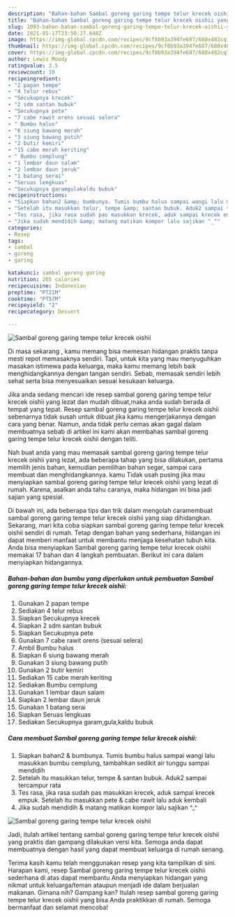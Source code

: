 ```yaml
---
description: "Bahan-bahan Sambal goreng garing tempe telur krecek oishii yang enak dan Mudah Dibuat"
title: "Bahan-bahan Sambal goreng garing tempe telur krecek oishii yang enak dan Mudah Dibuat"
slug: 1093-bahan-bahan-sambal-goreng-garing-tempe-telur-krecek-oishii-yang-enak-dan-mudah-dibuat
date: 2021-05-17T23:50:27.648Z
image: https://img-global.cpcdn.com/recipes/9cf8b93a394fe687/680x482cq70/sambal-goreng-garing-tempe-telur-krecek-oishii-foto-resep-utama.jpg
thumbnail: https://img-global.cpcdn.com/recipes/9cf8b93a394fe687/680x482cq70/sambal-goreng-garing-tempe-telur-krecek-oishii-foto-resep-utama.jpg
cover: https://img-global.cpcdn.com/recipes/9cf8b93a394fe687/680x482cq70/sambal-goreng-garing-tempe-telur-krecek-oishii-foto-resep-utama.jpg
author: Lewis Moody
ratingvalue: 3.5
reviewcount: 10
recipeingredient:
- "2 papan tempe"
- "4 telur rebus"
- "Secukupnya krecek"
- "2 sdm santan bubuk"
- "Secukupnya pete"
- "7 cabe rawit orens sesuai selera"
- " Bumbu halus"
- "6 siung bawang merah"
- "3 siung bawang putih"
- "2 butir kemiri"
- "15 cabe merah keriting"
- " Bumbu cemplung"
- "1 lembar daun salam"
- "2 lembar daun jeruk"
- "1 batang serai"
- "Seruas lengkuas"
- "Secukupnya garamgulakaldu bubuk"
recipeinstructions:
- "Siapkan bahan2 &amp; bumbunya. Tumis bumbu halus sampai wangi lalu masukkan bumbu cemplung, tambahkan sedikit air tunggu sampai mendidih"
- "Setelah itu masukkan telur, tempe &amp; santan bubuk. Aduk2 sampai tercampur rata"
- "Tes rasa, jika rasa sudah pas masukkan krecek, aduk sampai krecek empuk. Setelah itu masukkan pete &amp; cabe rawit lalu aduk kembali"
- "Jika sudah mendidih &amp; matang matikan kompor lalu sajikan ^_^"
categories:
- Resep
tags:
- sambal
- goreng
- garing

katakunci: sambal goreng garing 
nutrition: 265 calories
recipecuisine: Indonesian
preptime: "PT21M"
cooktime: "PT57M"
recipeyield: "2"
recipecategory: Dessert

---
```



![Sambal goreng garing tempe telur krecek oishii](https://img-global.cpcdn.com/recipes/9cf8b93a394fe687/680x482cq70/sambal-goreng-garing-tempe-telur-krecek-oishii-foto-resep-utama.jpg)

Di masa  sekarang , kamu memang bisa memesan hidangan praktis tanpa mesti repot memasaknya sendiri. Tapi, untuk kita yang mau menyuguhkan masakan istimewa pada keluarga, maka kamu memang lebih baik menghidangkannya dengan tangan sendiri. Sebab, memasak sendiri lebih sehat serta bisa menyesuaikan sesuai kesukaan keluarga.

Jika anda sedang mencari ide resep sambal goreng garing tempe telur krecek oishii yang lezat dan mudah dibuat,maka anda sudah berada di tempat yang tepat. Resep sambal goreng garing tempe telur krecek oishii  sebenarnya tidak susah untuk dibuat jika kamu mengerjakannya dengan cara yang benar. Namun, anda tidak perlu cemas akan gagal dalam membuatnya 
sebab di artikel ini kami akan membahas sambal goreng garing tempe telur krecek oishii dengan teliti.  



Nah buat anda yang mau memasak sambal goreng garing tempe telur krecek oishii yang lezat, ada beberapa tahap yang bisa dilakukan, pertama memilih jenis bahan, kemudian pemilihan bahan segar, sampai cara membuat dan menghidangkannya. kamu Tidak usah pusing jika mau menyiapkan sambal goreng garing tempe telur krecek oishii yang lezat di rumah. Karena, asalkan anda  tahu caranya, maka hidangan ini bisa jadi sajian yang spesial.

Di bawah ini, ada beberapa tips dan trik dalam mengolah caramembuat sambal goreng garing tempe telur krecek oishii yang siap dihidangkan. Sekarang, mari kita coba siapkan sambal goreng garing tempe telur krecek oishii sendiri di rumah. Tetap dengan bahan yang sederhana, hidangan ini dapat memberi manfaat untuk membantu menjaga kesehatan tubuh kita. Anda bisa menyiapkan Sambal goreng garing tempe telur krecek oishii memakai 17 bahan dan 4 langkah pembuatan. Berikut ini cara dalam menyiapkan hidangannya.

<!--inarticleads1-->

##### Bahan-bahan dan bumbu yang diperlukan untuk pembuatan Sambal goreng garing tempe telur krecek oishii:

1. Gunakan 2 papan tempe
1. Sediakan 4 telur rebus
1. Siapkan Secukupnya krecek
1. Siapkan 2 sdm santan bubuk
1. Siapkan Secukupnya pete
1. Gunakan 7 cabe rawit orens (sesuai selera)
1. Ambil  Bumbu halus
1. Siapkan 6 siung bawang merah
1. Gunakan 3 siung bawang putih
1. Gunakan 2 butir kemiri
1. Sediakan 15 cabe merah keriting
1. Sediakan  Bumbu cemplung
1. Gunakan 1 lembar daun salam
1. Siapkan 2 lembar daun jeruk
1. Gunakan 1 batang serai
1. Siapkan Seruas lengkuas
1. Sediakan Secukupnya garam,gula,kaldu bubuk




<!--inarticleads2-->

##### Cara membuat Sambal goreng garing tempe telur krecek oishii:

1. Siapkan bahan2 &amp; bumbunya. Tumis bumbu halus sampai wangi lalu masukkan bumbu cemplung, tambahkan sedikit air tunggu sampai mendidih
1. Setelah itu masukkan telur, tempe &amp; santan bubuk. Aduk2 sampai tercampur rata
1. Tes rasa, jika rasa sudah pas masukkan krecek, aduk sampai krecek empuk. Setelah itu masukkan pete &amp; cabe rawit lalu aduk kembali
1. Jika sudah mendidih &amp; matang matikan kompor lalu sajikan ^_^
<img src="//assets-global.cpcdn.com/assets/icons/button_play-2c75c40dde080a61004c1f40b05d8f140eaff45d7e9e6481dc71c63d2e7c4909.png" alt="Sambal goreng garing tempe telur krecek oishii">



Jadi, itulah artikel tentang  sambal goreng garing tempe telur krecek oishii  yang praktis dan gampang dilakukan versi kita. Semoga anda dapat membuatnya dengan hasil yang dapat membuat keluarga di rumah senang. 

Terima kasih kamu telah menggunakan resep yang kita tampilkan di sini. Harapan kami, resep  Sambal goreng garing tempe telur krecek oishii sederhana di atas dapat membantu Anda menyiapkan hidangan yang nikmat untuk keluarga/teman ataupun menjadi ide dalam berjualan makanan. Gimana nih? Gampang kan? Itulah resep sambal goreng garing tempe telur krecek oishii yang bisa Anda praktikkan di rumah. Semoga bermanfaat dan selamat mencoba!

